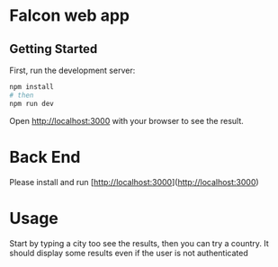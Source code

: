 # Falcon web app


## Getting Started

First, run the development server:

```bash
npm install
# then
npm run dev
```

Open [http://localhost:3000](http://localhost:3000) with your browser to see the result.

# Back End
Please install and run  [[http://localhost:3000](https://github.com/FaruqueBraimo/falcon-app)]([http://localhost:3000](https://github.com/FaruqueBraimo/falcon-app))

# Usage

Start by typing a city too see the results, then you can try a country. It should display some results even if the user is not authenticated

